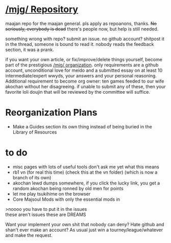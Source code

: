 # [/mjg/ Repository](https://repo.riichi.moe)

maajan repo for the maajan general. pls apply as repoanons, thanks. ~~No seriously, everybody is dead~~ there's people now, but help is still needed.

something wrong with repo? submit an issue. no github account? shitpost it in the thread, someone is bound to read it. nobody reads the feedback section, it was a prank.

if you want your own article, or fix/improve/delete things yourself, become part of the prestigious [/mjg/ organization](https://github.com/vg-mjg). only requirements are a github account, unconditional love for meido and a submitted essay on at least 10 intermediate/expert wwyds, your answers and your personal reasoning. Additional requirement to become org owner: ten games feeded to our wife akochan without her disagreeing. if unable to submit any of these, then your favorite loli doujin that will be reviewed by the committee will suffice.

# Reorganization Plans
- Make a Guides section its own thing instead of being buried in the Library of Resources

# to do
- misc pages with lots of useful tools don't ask me yet what this means
- rb1 vn (for real this time) (check this at the vn folder) (which is now a branch of its own)
- akochan lewd dumps somewhere, if you click the lucky link, you get a random akochan being ronned by old men for points
- let me play tsukihime on the browser
- Core Majsoul Mods with only the essential mods in

\>noooo you have to put it in the issues\
these aren't issues these are DREAMS

Want your implement your own shit that nobody can deny? Hate github and shan't ever make an account? As usual just win a tourney/league/whatever and make the request.